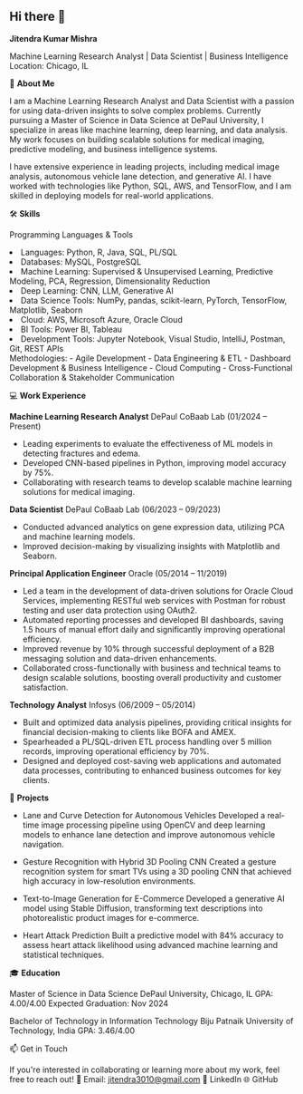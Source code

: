 ## Hi there 👋

**Jitendra Kumar Mishra**

Machine Learning Research Analyst | Data Scientist | Business Intelligence
Location: Chicago, IL


👋 **About Me**

I am a Machine Learning Research Analyst and Data Scientist with a passion for using data-driven insights to solve complex problems. Currently pursuing a Master of Science in Data Science at DePaul University, I specialize in areas like machine learning, deep learning, and data analysis. My work focuses on building scalable solutions for medical imaging, predictive modeling, and business intelligence systems.

I have extensive experience in leading projects, including medical image analysis, autonomous vehicle lane detection, and generative AI. I have worked with technologies like Python, SQL, AWS, and TensorFlow, and I am skilled in deploying models for real-world applications.

🛠️ **Skills**

Programming Languages & Tools
<li>Languages: Python, R, Java, SQL, PL/SQL</li>
<li>Databases: MySQL, PostgreSQL</li>
<li>Machine Learning: Supervised & Unsupervised Learning, Predictive Modeling, PCA, Regression, Dimensionality Reduction</li>
<li>Deep Learning: CNN, LLM, Generative AI</li>
<li>Data Science Tools: NumPy, pandas, scikit-learn, PyTorch, TensorFlow, Matplotlib, Seaborn</li>
<li>Cloud: AWS, Microsoft Azure, Oracle Cloud</li>
<li>BI Tools: Power BI, Tableau</li>
<li>Development Tools: Jupyter Notebook, Visual Studio, IntelliJ, Postman, Git, REST APIs</li>
Methodologies:
- Agile Development
- Data Engineering & ETL
- Dashboard Development & Business Intelligence
- Cloud Computing
- Cross-Functional Collaboration & Stakeholder Communication

💻 **Work Experience**

**Machine Learning Research Analyst**
DePaul CoBaab Lab (01/2024 – Present)

- Leading experiments to evaluate the effectiveness of ML models in detecting fractures and edema.
- Developed CNN-based pipelines in Python, improving model accuracy by 75%.
- Collaborating with research teams to develop scalable machine learning solutions for medical imaging.

**Data Scientist**
DePaul CoBaab Lab (06/2023 – 09/2023)

- Conducted advanced analytics on gene expression data, utilizing PCA and machine learning models.
- Improved decision-making by visualizing insights with Matplotlib and Seaborn.

**Principal Application Engineer**
Oracle (05/2014 – 11/2019)

- Led a team in the development of data-driven solutions for Oracle Cloud Services, implementing RESTful web services with Postman for robust testing and user data protection using OAuth2.
- Automated reporting processes and developed BI dashboards, saving 1.5 hours of manual effort daily and significantly improving operational efficiency.
- Improved revenue by 10% through successful deployment of a B2B messaging solution and data-driven enhancements.
- Collaborated cross-functionally with business and technical teams to design scalable solutions, boosting overall productivity and customer satisfaction.

**Technology Analyst**
Infosys (06/2009 – 05/2014)

- Built and optimized data analysis pipelines, providing critical insights for financial decision-making to clients like BOFA and AMEX.
- Spearheaded a PL/SQL-driven ETL process handling over 5 million records, improving operational efficiency by 70%.
- Designed and deployed cost-saving web applications and automated data processes, contributing to enhanced business outcomes for key clients.

🚀 **Projects**

- Lane and Curve Detection for Autonomous Vehicles
Developed a real-time image processing pipeline using OpenCV and deep learning models to enhance lane detection and improve autonomous vehicle navigation.

- Gesture Recognition with Hybrid 3D Pooling CNN
Created a gesture recognition system for smart TVs using a 3D pooling CNN that achieved high accuracy in low-resolution environments.

- Text-to-Image Generation for E-Commerce
Developed a generative AI model using Stable Diffusion, transforming text descriptions into photorealistic product images for e-commerce.

- Heart Attack Prediction
Built a predictive model with 84% accuracy to assess heart attack likelihood using advanced machine learning and statistical techniques.

🎓 **Education**

Master of Science in Data Science
DePaul University, Chicago, IL
GPA: 4.00/4.00
Expected Graduation: Nov 2024

Bachelor of Technology in Information Technology
Biju Patnaik University of Technology, India
GPA: 3.46/4.00

📫 Get in Touch

If you're interested in collaborating or learning more about my work, feel free to reach out!
📧 Email: jitendra3010@gmail.com
💼 LinkedIn
🌐 GitHub
